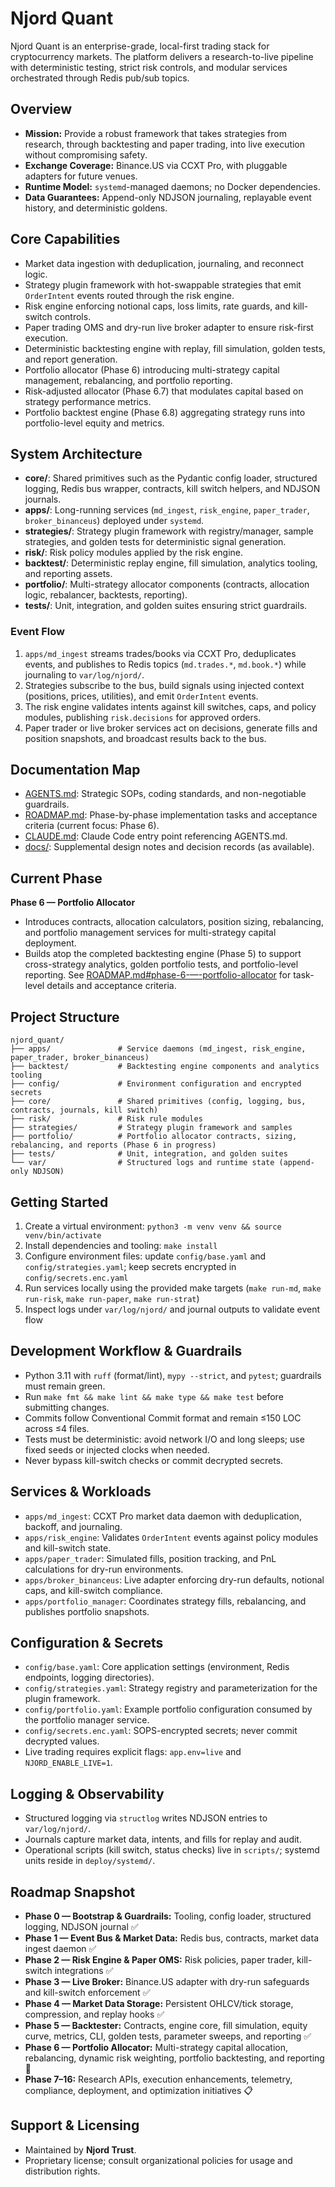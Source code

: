 # Njord Quant

Njord Quant is an enterprise-grade, local-first trading stack for cryptocurrency markets. The platform delivers a research-to-live pipeline with deterministic testing, strict risk controls, and modular services orchestrated through Redis pub/sub topics.

## Overview
- **Mission:** Provide a robust framework that takes strategies from research, through backtesting and paper trading, into live execution without compromising safety.
- **Exchange Coverage:** Binance.US via CCXT Pro, with pluggable adapters for future venues.
- **Runtime Model:** `systemd`-managed daemons; no Docker dependencies.
- **Data Guarantees:** Append-only NDJSON journaling, replayable event history, and deterministic goldens.

## Core Capabilities
- Market data ingestion with deduplication, journaling, and reconnect logic.
- Strategy plugin framework with hot-swappable strategies that emit `OrderIntent` events routed through the risk engine.
- Risk engine enforcing notional caps, loss limits, rate guards, and kill-switch controls.
- Paper trading OMS and dry-run live broker adapter to ensure risk-first execution.
- Deterministic backtesting engine with replay, fill simulation, golden tests, and report generation.
- Portfolio allocator (Phase 6) introducing multi-strategy capital management, rebalancing, and portfolio reporting.
- Risk-adjusted allocator (Phase 6.7) that modulates capital based on strategy performance metrics.
- Portfolio backtest engine (Phase 6.8) aggregating strategy runs into portfolio-level equity and metrics.

## System Architecture
- **core/**: Shared primitives such as the Pydantic config loader, structured logging, Redis bus wrapper, contracts, kill switch helpers, and NDJSON journals.
- **apps/**: Long-running services (`md_ingest`, `risk_engine`, `paper_trader`, `broker_binanceus`) deployed under `systemd`.
- **strategies/**: Strategy plugin framework with registry/manager, sample strategies, and golden tests for deterministic signal generation.
- **risk/**: Risk policy modules applied by the risk engine.
- **backtest/**: Deterministic replay engine, fill simulation, analytics tooling, and reporting assets.
- **portfolio/**: Multi-strategy allocator components (contracts, allocation logic, rebalancer, backtests, reporting).
- **tests/**: Unit, integration, and golden suites ensuring strict guardrails.

### Event Flow
1. `apps/md_ingest` streams trades/books via CCXT Pro, deduplicates events, and publishes to Redis topics (`md.trades.*`, `md.book.*`) while journaling to `var/log/njord/`.
2. Strategies subscribe to the bus, build signals using injected context (positions, prices, utilities), and emit `OrderIntent` events.
3. The risk engine validates intents against kill switches, caps, and policy modules, publishing `risk.decisions` for approved orders.
4. Paper trader or live broker services act on decisions, generate fills and position snapshots, and broadcast results back to the bus.

## Documentation Map
- [AGENTS.md](./AGENTS.md): Strategic SOPs, coding standards, and non-negotiable guardrails.
- [ROADMAP.md](./ROADMAP.md): Phase-by-phase implementation tasks and acceptance criteria (current focus: Phase 6).
- [CLAUDE.md](./CLAUDE.md): Claude Code entry point referencing AGENTS.md.
- [docs/](./docs): Supplemental design notes and decision records (as available).

## Current Phase
**Phase 6 — Portfolio Allocator**
- Introduces contracts, allocation calculators, position sizing, rebalancing, and portfolio management services for multi-strategy capital deployment.
- Builds atop the completed backtesting engine (Phase 5) to support cross-strategy analytics, golden portfolio tests, and portfolio-level reporting.
See [ROADMAP.md#phase-6-—-portfolio-allocator](./ROADMAP.md#phase-6-—-portfolio-allocator) for task-level details and acceptance criteria.

## Project Structure
```text
njord_quant/
├── apps/               # Service daemons (md_ingest, risk_engine, paper_trader, broker_binanceus)
├── backtest/           # Backtesting engine components and analytics tooling
├── config/             # Environment configuration and encrypted secrets
├── core/               # Shared primitives (config, logging, bus, contracts, journals, kill switch)
├── risk/               # Risk rule modules
├── strategies/         # Strategy plugin framework and samples
├── portfolio/          # Portfolio allocator contracts, sizing, rebalancing, and reports (Phase 6 in progress)
├── tests/              # Unit, integration, and golden suites
└── var/                # Structured logs and runtime state (append-only NDJSON)
```

## Getting Started
1. Create a virtual environment: `python3 -m venv venv && source venv/bin/activate`
2. Install dependencies and tooling: `make install`
3. Configure environment files: update `config/base.yaml` and `config/strategies.yaml`; keep secrets encrypted in `config/secrets.enc.yaml`
4. Run services locally using the provided make targets (`make run-md`, `make run-risk`, `make run-paper`, `make run-strat`)
5. Inspect logs under `var/log/njord/` and journal outputs to validate event flow

## Development Workflow & Guardrails
- Python 3.11 with `ruff` (format/lint), `mypy --strict`, and `pytest`; guardrails must remain green.
- Run `make fmt && make lint && make type && make test` before submitting changes.
- Commits follow Conventional Commit format and remain ≤150 LOC across ≤4 files.
- Tests must be deterministic: avoid network I/O and long sleeps; use fixed seeds or injected clocks when needed.
- Never bypass kill-switch checks or commit decrypted secrets.

## Services & Workloads
- `apps/md_ingest`: CCXT Pro market data daemon with deduplication, backoff, and journaling.
- `apps/risk_engine`: Validates `OrderIntent` events against policy modules and kill-switch state.
- `apps/paper_trader`: Simulated fills, position tracking, and PnL calculations for dry-run environments.
- `apps/broker_binanceus`: Live adapter enforcing dry-run defaults, notional caps, and kill-switch compliance.
- `apps/portfolio_manager`: Coordinates strategy fills, rebalancing, and publishes portfolio snapshots.

## Configuration & Secrets
- `config/base.yaml`: Core application settings (environment, Redis endpoints, logging directories).
- `config/strategies.yaml`: Strategy registry and parameterization for the plugin framework.
- `config/portfolio.yaml`: Example portfolio configuration consumed by the portfolio manager service.
- `config/secrets.enc.yaml`: SOPS-encrypted secrets; never commit decrypted values.
- Live trading requires explicit flags: `app.env=live` and `NJORD_ENABLE_LIVE=1`.

## Logging & Observability
- Structured logging via `structlog` writes NDJSON entries to `var/log/njord/`.
- Journals capture market data, intents, and fills for replay and audit.
- Operational scripts (kill switch, status checks) live in `scripts/`; systemd units reside in `deploy/systemd/`.

## Roadmap Snapshot
- **Phase 0 — Bootstrap & Guardrails:** Tooling, config loader, structured logging, NDJSON journal ✅
- **Phase 1 — Event Bus & Market Data:** Redis bus, contracts, market data ingest daemon ✅
- **Phase 2 — Risk Engine & Paper OMS:** Risk policies, paper trader, kill-switch integrations ✅
- **Phase 3 — Live Broker:** Binance.US adapter with dry-run safeguards and kill-switch enforcement ✅
- **Phase 4 — Market Data Storage:** Persistent OHLCV/tick storage, compression, and replay hooks ✅
- **Phase 5 — Backtester:** Contracts, engine core, fill simulation, equity curve, metrics, CLI, golden tests, parameter sweeps, and reporting ✅
- **Phase 6 — Portfolio Allocator:** Multi-strategy capital allocation, rebalancing, dynamic risk weighting, portfolio backtesting, and reporting 🚧
- **Phase 7–16:** Research APIs, execution enhancements, telemetry, compliance, deployment, and optimization initiatives 📋

## Support & Licensing
- Maintained by **Njord Trust**.
- Proprietary license; consult organizational policies for usage and distribution rights.
